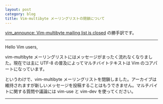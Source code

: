 ```yaml
---
layout: post
category: blog
title: Vim-multibyte メーリングリストの閉鎖について
---
```


[vim_announce: Vim-multibyte mailing list is closed](https://groups.google.com/d/msg/vim_announce/3Kzdhtsp9dQ/afcHmpksN7QJ) の勝手訳です。

---

Hello Vim users,

vim-multibyte メーリングリストにはメッセージがまったく流れなくなりました。現在では主に UTF-8 の普及によってマルチバイトテキストは Vim のコアパートになっています。

というわけで、vim-multibyte メーリングリストを閉鎖しました。アーカイブは維持されますが新しいメッセージを投稿することはもうできません。マルチバイトに関する質問や議論には vim-use と vim-dev を使ってください。

---

